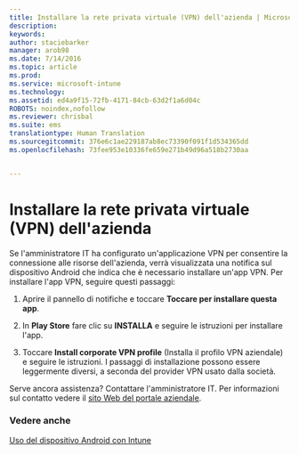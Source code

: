 ```yaml
---
title: Installare la rete privata virtuale (VPN) dell'azienda | Microsoft Intune
description: 
keywords: 
author: staciebarker
manager: arob98
ms.date: 7/14/2016
ms.topic: article
ms.prod: 
ms.service: microsoft-intune
ms.technology: 
ms.assetid: ed4a9f15-72fb-4171-84cb-63d2f1a6d04c
ROBOTS: noindex,nofollow
ms.reviewer: chrisbal
ms.suite: ems
translationtype: Human Translation
ms.sourcegitcommit: 376e6c1ae229187ab8ec73390f091f1d534365dd
ms.openlocfilehash: 73fee953e10336fe659e271b49d96a518b2730aa


---
```



# Installare la rete privata virtuale (VPN) dell'azienda

Se l'amministratore IT ha configurato un'applicazione VPN per consentire la connessione alle risorse dell'azienda, verrà visualizzata una notifica sul dispositivo Android che indica che è necessario installare un'app VPN. Per installare l'app VPN, seguire questi passaggi:

1.  Aprire il pannello di notifiche e toccare **Toccare per installare questa app**.

2.  In **Play Store** fare clic su **INSTALLA** e seguire le istruzioni per installare l'app.

3.  Toccare **Install corporate VPN profile** (Installa il profilo VPN aziendale) e seguire le istruzioni. I passaggi di installazione possono essere leggermente diversi, a seconda del provider VPN usato dalla società.



Serve ancora assistenza? Contattare l'amministratore IT. Per informazioni sul contatto vedere il [sito Web del portale aziendale](http://portal.manage.microsoft.com).

### Vedere anche
[Uso del dispositivo Android con Intune](using-your-android-device-with-intune.md)


<!--HONumber=Jul16_HO3-->


